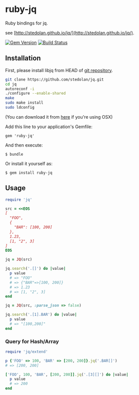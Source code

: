 # ruby-jq

Ruby bindings for jq.

see [http://stedolan.github.io/jq/](http://stedolan.github.io/jq/).

[![Gem Version](https://badge.fury.io/rb/ruby-jq.png)](http://badge.fury.io/rb/ruby-jq)
[![Build Status](https://drone.io/bitbucket.org/winebarrel/ruby-jq/status.png)](https://drone.io/bitbucket.org/winebarrel/ruby-jq/latest)

## Installation

First, please install libjq from HEAD of [git repository](https://github.com/stedolan/jq).

```sh
git clone https://github.com/stedolan/jq.git
cd jq
autoreconf -i
./configure --enable-shared
make
sudo make install
sudo ldconfig
```

(You can download it from [here](https://bitbucket.org/winebarrel/ruby-jq/downloads) if you're using OSX)


Add this line to your application's Gemfile:

    gem 'ruby-jq'

And then execute:

    $ bundle

Or install it yourself as:

    $ gem install ruby-jq

## Usage

```ruby
require 'jq'

src = <<EOS
[
  "FOO",
  {
    "BAR": [100, 200]
  },
  1.23,
  [1, "2", 3]
]
EOS

jq = JQ(src)

jq.search('.[]') do |value|
  p value
  # => "FOO"
  # => {"BAR"=>[100, 200]}
  # => 1.23
  # => [1, "2", 3]
end

jq = JQ(src, :parse_json => false)

jq.search('.[1].BAR') do |value|
  p value
  # => "[100,200]"
end
```

### Query for Hash/Array

```ruby
require 'jq/extend'

p {'FOO' => 100, 'BAR' => [200, 200]}.jq('.BAR[]')
# => [200, 200]

['FOO', 100, 'BAR', [200, 200]].jq('.[3][]') do |value|
  p value
  # => 200
end
```
